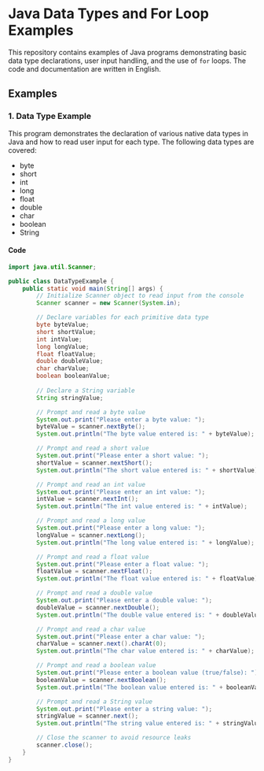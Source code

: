 # Java Data Types and For Loop Examples

This repository contains examples of Java programs demonstrating basic data type declarations, user input handling, and the use of `for` loops. The code and documentation are written in English.

## Examples

### 1. Data Type Example

This program demonstrates the declaration of various native data types in Java and how to read user input for each type. The following data types are covered:
- byte
- short
- int
- long
- float
- double
- char
- boolean
- String

#### Code

```java
import java.util.Scanner;

public class DataTypeExample {
    public static void main(String[] args) {
        // Initialize Scanner object to read input from the console
        Scanner scanner = new Scanner(System.in);

        // Declare variables for each primitive data type
        byte byteValue;
        short shortValue;
        int intValue;
        long longValue;
        float floatValue;
        double doubleValue;
        char charValue;
        boolean booleanValue;
        
        // Declare a String variable
        String stringValue;

        // Prompt and read a byte value
        System.out.print("Please enter a byte value: ");
        byteValue = scanner.nextByte();
        System.out.println("The byte value entered is: " + byteValue);

        // Prompt and read a short value
        System.out.print("Please enter a short value: ");
        shortValue = scanner.nextShort();
        System.out.println("The short value entered is: " + shortValue);

        // Prompt and read an int value
        System.out.print("Please enter an int value: ");
        intValue = scanner.nextInt();
        System.out.println("The int value entered is: " + intValue);

        // Prompt and read a long value
        System.out.print("Please enter a long value: ");
        longValue = scanner.nextLong();
        System.out.println("The long value entered is: " + longValue);

        // Prompt and read a float value
        System.out.print("Please enter a float value: ");
        floatValue = scanner.nextFloat();
        System.out.println("The float value entered is: " + floatValue);

        // Prompt and read a double value
        System.out.print("Please enter a double value: ");
        doubleValue = scanner.nextDouble();
        System.out.println("The double value entered is: " + doubleValue);

        // Prompt and read a char value
        System.out.print("Please enter a char value: ");
        charValue = scanner.next().charAt(0);
        System.out.println("The char value entered is: " + charValue);

        // Prompt and read a boolean value
        System.out.print("Please enter a boolean value (true/false): ");
        booleanValue = scanner.nextBoolean();
        System.out.println("The boolean value entered is: " + booleanValue);

        // Prompt and read a String value
        System.out.print("Please enter a string value: ");
        stringValue = scanner.next();
        System.out.println("The string value entered is: " + stringValue);

        // Close the scanner to avoid resource leaks
        scanner.close();
    }
}
